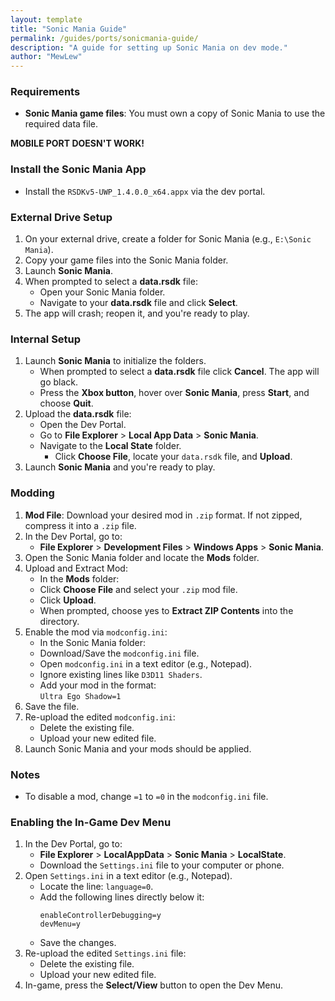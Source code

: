 ```yaml
---
layout: template
title: "Sonic Mania Guide"
permalink: /guides/ports/sonicmania-guide/
description: "A guide for setting up Sonic Mania on dev mode."
author: "MewLew"
---
```


### Requirements  
- **Sonic Mania game files**: You must own a copy of Sonic Mania to use the required data file.

**MOBILE PORT DOESN'T WORK!**

### Install the Sonic Mania App
- Install the `RSDKv5-UWP_1.4.0.0_x64.appx` via the dev portal.  

### External Drive Setup
1. On your external drive, create a folder for Sonic Mania (e.g., `E:\Sonic Mania`).  
2. Copy your game files into the Sonic Mania folder.
3. Launch **Sonic Mania**.  
4. When prompted to select a **data.rsdk** file:
   - Open your Sonic Mania folder.
   - Navigate to your **data.rsdk** file and click **Select**.
5. The app will crash; reopen it, and you're ready to play.

### Internal Setup
1. Launch **Sonic Mania** to initialize the folders.
    - When prompted to select a **data.rsdk** file click **Cancel**. The app will go black.  
    - Press the **Xbox button**, hover over **Sonic Mania**, press **Start**, and choose **Quit**.
2. Upload the **data.rsdk** file:
   - Open the Dev Portal.
   - Go to **File Explorer** > **Local App Data** > **Sonic Mania**.
   - Navigate to the **Local State** folder.
      - Click **Choose File**, locate your `data.rsdk` file, and **Upload**.
3. Launch **Sonic Mania** and you're ready to play.

### Modding
1. **Mod File**: Download your desired mod in `.zip` format. If not zipped, compress it into a `.zip` file.
2. In the Dev Portal, go to:
   - **File Explorer** > **Development Files** > **Windows Apps** > **Sonic Mania**.
2. Open the Sonic Mania folder and locate the **Mods** folder.
3. Upload and Extract Mod:
   - In the **Mods** folder:
   - Click **Choose File** and select your `.zip` mod file.
   - Click **Upload**.
   - When prompted, choose yes to **Extract ZIP Contents** into the directory.
4. Enable the mod via `modconfig.ini`:
   - In the Sonic Mania folder:
   - Download/Save the `modconfig.ini` file.
   - Open `modconfig.ini` in a text editor (e.g., Notepad).
   - Ignore existing lines like `D3D11 Shaders`.
   - Add your mod in the format:  
    `Ultra Ego Shadow=1`
5. Save the file.
6. Re-upload the edited `modconfig.ini`:
   - Delete the existing file.
   - Upload your new edited file.
7. Launch Sonic Mania and your mods should be applied.

### Notes
- To disable a mod, change `=1` to `=0` in the `modconfig.ini` file.

### Enabling the In-Game Dev Menu
1. In the Dev Portal, go to:
   -  **File Explorer** > **LocalAppData** > **Sonic Mania** > **LocalState**.  
   - Download the `Settings.ini` file to your computer or phone.  
2. Open `Settings.ini` in a text editor (e.g., Notepad).
   - Locate the line: `language=0`.  
   - Add the following lines directly below it:  
     ```  
     enableControllerDebugging=y  
     devMenu=y  
     ```  
   - Save the changes.  
3. Re-upload the edited `Settings.ini` file:
   - Delete the existing file.
   - Upload your new edited file.
4. In-game, press the **Select/View** button to open the Dev Menu.
